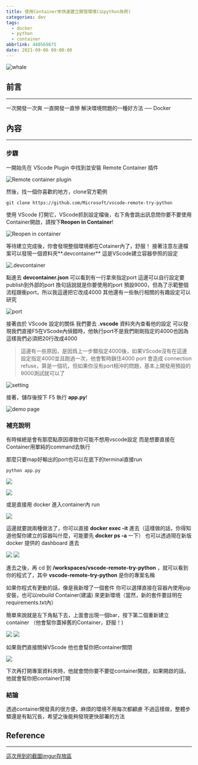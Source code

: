 ```yaml
---
title: 使用Container來快速建立開發環境(以python為例)
categories: dev
tags:
  - docker
  - python
  - container
abbrlink: 440569875
date: 2021-09-06 00:00:00
---
```


![whale](https://www.docker.com/sites/default/files/d8/2019-07/horizontal-logo-monochromatic-white.png)

## 前言
----------

一次開發一次爽
一直開發一直慘
解決環境問題的一種好方法 ── Docker

<!--more-->

## 內容
----------

### 步驟

一開始先在 VScode Plugin 中找到並安裝 Remote Container 插件

![Remote container plugin](https://i.imgur.com/jGE3rXY.png)

然後，找一個你喜歡的地方，clone官方範例

`git clone https://github.com/Microsoft/vscode-remote-try-python`

 使用 VScode 打開它，VScode抓到設定檔後，右下角會跳出訊息問你要不要使用Container開啟，請按下**Reopen in Container**!

![Reopen in container](https://i.imgur.com/Ibkv1g5.png)

等待建立完成後，你會發現整個環境都在Cotainer內了，舒服！
接著注意左邊檔案可以發現一個資料夾**.devcontainer**
這是VScode建立容器參照的設定

![.devcontainer](https://i.imgur.com/ZxSGfeo.png)

點進去 **devcontainer.json** 可以看到有一行拿來指定port
這邊可以自行設定要publish到外部的port
換句話說就是你要使用的port
預設9000，但為了示範整個流程跟衝port，所以我這邊把它改成4000
其他還有一些執行相關的有趣設定可以研究 

![port](https://i.imgur.com/gOwm6zg.png)

接著由於 VScode 設定的關係
我們要去 **.vscode** 資料夾內查看他的設定
可以發現我們直接F5在VScode內偵錯時，他執行port不是我們剛剛指定的4000也因為這樣我們必須把20行改成4000
> 這邊有一些原因，是因爲上一步驟指定4000後，如果VScode沒有在這邊設定指定4000並且跑過一次，他會暫時鎖住4000 port 會造成 connection refuse，算是一個坑，但如果你沒有port相沖的問題，基本上開發用預設的9000測試就可以了

![setting](https://i.imgur.com/rsvco2q.png)

接著，儲存後按下 F5 執行 **app.py**! 

![demo page](https://i.imgur.com/X6r1kma.png)

### 補充說明

有時候總是會有那麼點原因導致你可能不想用vscode設定
而是想要直接在Container用單純的command去執行

那麼只要map好輸出的port也可以在底下的terminal直接run

`python app.py`

![](https://i.imgur.com/J3SGDOj.png)

![](https://i.imgur.com/c9XBSDH.png)

或是直接用 docker 進入container內 run 

![](https://i.imgur.com/MxmZLIb.png)

這邊就要說兩種做法了，你可以直接 **docker exec -it** 進去（這樣做的話，你得知道他幫你建立的容器叫什麼，可能要先 **docker ps -a** 一下） 也可以透過現在新版 docker 提供的 dashboard 進去

![](https://i.imgur.com/B0RyI5Z.png)
![](https://i.imgur.com/KyeUmAg.png)  


進去之後，再 cd 到 **/workspaces/vscode-remote-try-python** ，就可以看到你的程式了，其中 **vscode-remote-try-python** 是你的專案名稱

如果你程式有更動的話，像是我新增了一個套件
你可以選擇直接在容器內使用pip 安裝，也可以rebuild Container(建議) 來更新環境（當然，新的套件要註明在requirements.txt內）

簡單來說就是左下角點下去，上面會出現一個bar，按下第二個重新建立container （他會幫你蓋掉舊的Container，舒服！)

![](https://i.imgur.com/I7OyA5a.png)
![](https://i.imgur.com/Oy6au5Z.png)

如果我們直接關掉VScode 他也會幫你把container關閉

![](https://i.imgur.com/iPFmnXf.png)

下次再打開專案資料夾時，他就會問你要不要從container開啟，如果開啟的話，他就會幫你把container打開

### 結論

透過container開發真的很方便，麻煩的環境不用每次都顧慮
不過這樣做，整體步驟還是有點冗長，希望之後能夠發現更快部署的方法

## Reference
----------

[這次用到的截圖imgur存放區](https://imgur.com/a/GnQEPpi)

